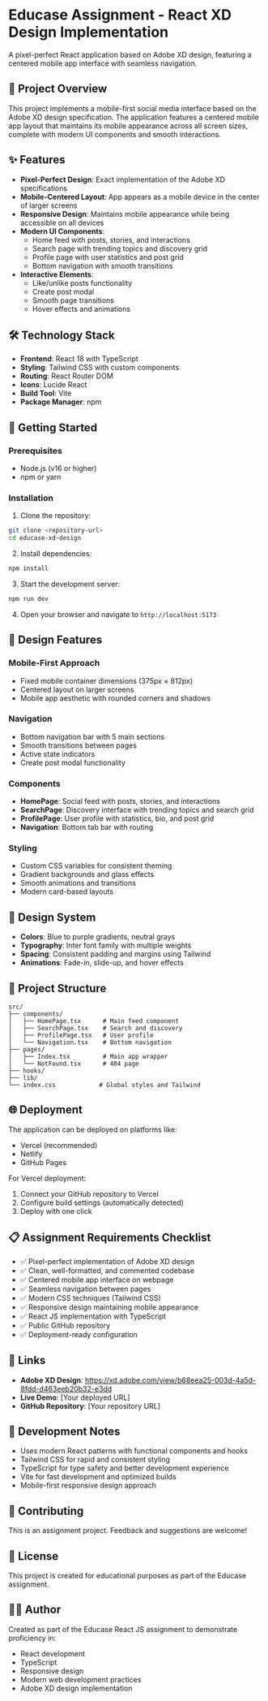 
# Educase Assignment - React XD Design Implementation

A pixel-perfect React application based on Adobe XD design, featuring a centered mobile app interface with seamless navigation.

## 🎯 Project Overview

This project implements a mobile-first social media interface based on the Adobe XD design specification. The application features a centered mobile app layout that maintains its mobile appearance across all screen sizes, complete with modern UI components and smooth interactions.

## ✨ Features

- **Pixel-Perfect Design**: Exact implementation of the Adobe XD specifications
- **Mobile-Centered Layout**: App appears as a mobile device in the center of larger screens
- **Responsive Design**: Maintains mobile appearance while being accessible on all devices
- **Modern UI Components**: 
  - Home feed with posts, stories, and interactions
  - Search page with trending topics and discovery grid
  - Profile page with user statistics and post grid
  - Bottom navigation with smooth transitions
- **Interactive Elements**:
  - Like/unlike posts functionality
  - Create post modal
  - Smooth page transitions
  - Hover effects and animations

## 🛠 Technology Stack

- **Frontend**: React 18 with TypeScript
- **Styling**: Tailwind CSS with custom components
- **Routing**: React Router DOM
- **Icons**: Lucide React
- **Build Tool**: Vite
- **Package Manager**: npm

## 🚀 Getting Started

### Prerequisites

- Node.js (v16 or higher)
- npm or yarn

### Installation

1. Clone the repository:
```bash
git clone <repository-url>
cd educase-xd-design
```

2. Install dependencies:
```bash
npm install
```

3. Start the development server:
```bash
npm run dev
```

4. Open your browser and navigate to `http://localhost:5173`

## 📱 Design Features

### Mobile-First Approach
- Fixed mobile container dimensions (375px × 812px)
- Centered layout on larger screens
- Mobile app aesthetic with rounded corners and shadows

### Navigation
- Bottom navigation bar with 5 main sections
- Smooth transitions between pages
- Active state indicators
- Create post modal functionality

### Components
- **HomePage**: Social feed with posts, stories, and interactions
- **SearchPage**: Discovery interface with trending topics and search grid
- **ProfilePage**: User profile with statistics, bio, and post grid
- **Navigation**: Bottom tab bar with routing

### Styling
- Custom CSS variables for consistent theming
- Gradient backgrounds and glass effects
- Smooth animations and transitions
- Modern card-based layouts

## 🎨 Design System

- **Colors**: Blue to purple gradients, neutral grays
- **Typography**: Inter font family with multiple weights
- **Spacing**: Consistent padding and margins using Tailwind
- **Animations**: Fade-in, slide-up, and hover effects

## 📁 Project Structure

```
src/
├── components/
│   ├── HomePage.tsx      # Main feed component
│   ├── SearchPage.tsx    # Search and discovery
│   ├── ProfilePage.tsx   # User profile
│   └── Navigation.tsx    # Bottom navigation
├── pages/
│   ├── Index.tsx         # Main app wrapper
│   └── NotFound.tsx      # 404 page
├── hooks/
├── lib/
└── index.css            # Global styles and Tailwind
```

## 🌐 Deployment

The application can be deployed on platforms like:
- Vercel (recommended)
- Netlify
- GitHub Pages

For Vercel deployment:
1. Connect your GitHub repository to Vercel
2. Configure build settings (automatically detected)
3. Deploy with one click

## 📋 Assignment Requirements Checklist

- ✅ Pixel-perfect implementation of Adobe XD design
- ✅ Clean, well-formatted, and commented codebase
- ✅ Centered mobile app interface on webpage
- ✅ Seamless navigation between pages
- ✅ Modern CSS techniques (Tailwind CSS)
- ✅ Responsive design maintaining mobile appearance
- ✅ React JS implementation with TypeScript
- ✅ Public GitHub repository
- ✅ Deployment-ready configuration

## 🔗 Links

- **Adobe XD Design**: https://xd.adobe.com/view/b68eea25-003d-4a5d-8fdd-d463eeb20b32-e3dd
- **Live Demo**: [Your deployed URL]
- **GitHub Repository**: [Your repository URL]

## 📝 Development Notes

- Uses modern React patterns with functional components and hooks
- Tailwind CSS for rapid and consistent styling
- TypeScript for type safety and better development experience
- Vite for fast development and optimized builds
- Mobile-first responsive design approach

## 🤝 Contributing

This is an assignment project. Feedback and suggestions are welcome!

## 📄 License

This project is created for educational purposes as part of the Educase assignment.

## 👨‍💻 Author

Created as part of the Educase React JS assignment to demonstrate proficiency in:
- React development
- TypeScript
- Responsive design
- Modern web development practices
- Adobe XD design implementation
